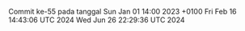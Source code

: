 Commit ke-55 pada tanggal Sun Jan 01 14:00 2023 +0100
Fri Feb 16 14:43:06 UTC 2024
Wed Jun 26 22:29:36 UTC 2024
